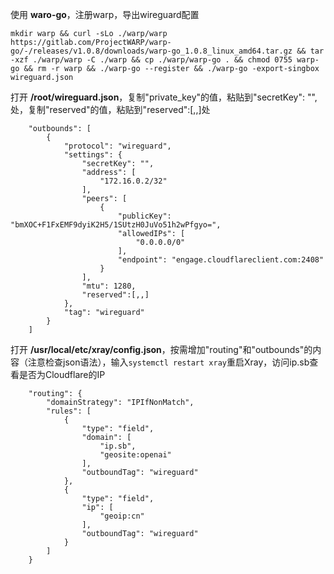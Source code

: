 使用 **waro-go**，注册warp，导出wireguard配置

```
mkdir warp && curl -sLo ./warp/warp https://gitlab.com/ProjectWARP/warp-go/-/releases/v1.0.8/downloads/warp-go_1.0.8_linux_amd64.tar.gz && tar -xzf ./warp/warp -C ./warp && cp ./warp/warp-go . && chmod 0755 warp-go && rm -r warp && ./warp-go --register && ./warp-go -export-singbox wireguard.json
```

打开 **/root/wireguard.json**，复制"private_key"的值，粘贴到"secretKey": "",处，复制"reserved"的值，粘贴到"reserved":[,,]处

```
    "outbounds": [
        {
            "protocol": "wireguard",
            "settings": {
                "secretKey": "",
                "address": [
                    "172.16.0.2/32"
                ],
                "peers": [
                    {
                        "publicKey": "bmXOC+F1FxEMF9dyiK2H5/1SUtzH0JuVo51h2wPfgyo=",
                        "allowedIPs": [
                            "0.0.0.0/0"
                        ],
                        "endpoint": "engage.cloudflareclient.com:2408"
                    }
                ],
                "mtu": 1280,
                "reserved":[,,]
            },
            "tag": "wireguard"
        }
    ]
```

打开 **/usr/local/etc/xray/config.json**，按需增加"routing"和"outbounds"的内容（注意检查json语法），输入`systemctl restart xray`重启Xray，访问ip.sb查看是否为Cloudflare的IP

```
    "routing": {
        "domainStrategy": "IPIfNonMatch",
        "rules": [
            {
                "type": "field",
                "domain": [
                    "ip.sb",
                    "geosite:openai"
                ],
                "outboundTag": "wireguard"
            },
            {
                "type": "field",
                "ip": [
                    "geoip:cn"
                ],
                "outboundTag": "wireguard"
            }
        ]
    }
```
